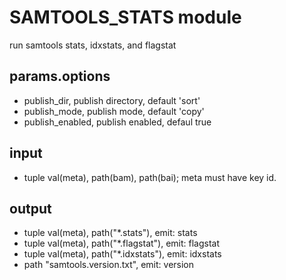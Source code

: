 # SAMTOOLS_STATS module

run samtools stats, idxstats, and flagstat

## params.options

- publish_dir, publish directory, default 'sort'
- publish_mode, publish mode, default 'copy'
- publish_enabled, publish enabled, defaul true

## input

- tuple val(meta), path(bam), path(bai); meta must have key id.

## output

- tuple val(meta), path("*.stats"), emit: stats
- tuple val(meta), path("*.flagstat"), emit: flagstat
- tuple val(meta), path("*.idxstats"), emit: idxstats
- path "samtools.version.txt", emit: version
